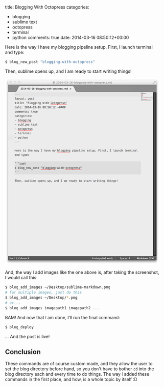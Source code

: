 title: Blogging With Octopress
categories:
- blogging
- sublime text
- octopress
- terminal
- python
comments: true
date: 2014-03-16 08:50:12+00:00

Here is the way I have my blogging pipeline setup. First, I launch terminal and type:

```bash
$ blog_new_post "blogging-with-octopress"

```

Then, sublime opens up, and I am ready to start writing things!

![image](/images/sublime-markdown.png)

And, the way I add images like the one above is, after taking the screenshot, I would call this:

```bash
$ blog_add_images ~/Desktop/sublime-markdown.png 
# for multiple images, just do this
$ blog_add_images ~/Desktop/*.png
# or...
$ blog_add_images imagepath1 imagepath2 ...

```

BAM! And now that I am done, I'll run the final command:

```bash
$ blog_deploy

```

... And the post is live!

## Conclusion

These commands are of course custom made, and they allow the user to set the blog directory before hand, so you don't have to bother `cd` into the blog directory each and every time to do things. The way I added these commands in the first place, and how, is a whole topic by itself :D
